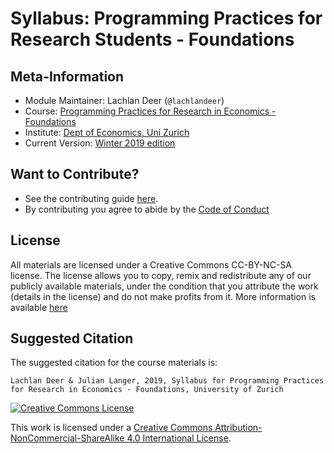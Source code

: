 # Syllabus: Programming Practices for Research Students - Foundations

## Meta-Information

*   Module Maintainer: Lachlan Deer (`@lachlandeer`)
*   Course: [Programming Practices for Research in Economics - Foundations](https://github.com/pp4rs)
*   Institute: [Dept of Economics, Uni Zurich](https://www.econ.uzh.ch/en.html)
*   Current Version: [Winter 2019 edition](https://pp4rs.github.io/2019-foundations-uzh)

## Want to Contribute?

* See the contributing guide [here](CONTRIBUTING.md).
* By contributing you agree to abide by the [Code of Conduct](CONDUCT.md)

## License

All materials are licensed under a Creative Commons CC-BY-NC-SA license. The license allows you to copy, remix and redistribute any of our publicly available materials, under the condition that you attribute the work (details in the license) and do not make profits from it. More information is available [here](LICENSE.md)


## Suggested Citation

The suggested citation for the course materials is:

```
Lachlan Deer & Julian Langer, 2019, Syllabus for Programming Practices for Research in Economics - Foundations, University of Zurich
```

<a rel="license" href="http://creativecommons.org/licenses/by-nc-sa/4.0/"><img alt="Creative Commons License" style="border-width:0" src="https://i.creativecommons.org/l/by-nc-sa/4.0/88x31.png" /></a><br />

This work is licensed under a <a rel="license" href="http://creativecommons.org/licenses/by-nc-sa/4.0/">Creative Commons Attribution-NonCommercial-ShareAlike 4.0 International License</a>.
